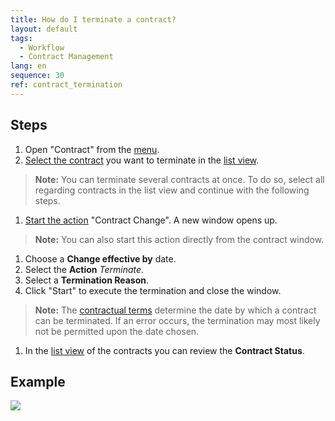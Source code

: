 ```yaml
---
title: How do I terminate a contract?
layout: default
tags:
  - Workflow
  - Contract Management
lang: en
sequence: 30
ref: contract_termination
---
```


## Steps
1. Open "Contract" from the [menu](Menu).
1. [Select the contract](RecordSelection) you want to terminate in the [list view](ViewModes).
 >**Note:** You can terminate several contracts at once. To do so, select all regarding contracts in the list view and continue with the following steps.

1. [Start the action](StartAction) "Contract Change". A new window opens up.
 >**Note:** You can also start this action directly from the contract window.

1. Choose a **Change effective by** date.
1. Select the **Action** *Terminate*.
1. Select a **Termination Reason**.
1. Click "Start" to execute the termination and close the window.
 >**Note:** The [contractual terms](Define_contractual_terms) determine the date by which a contract can be terminated. If an error occurs, the termination may most likely not be permitted upon the date chosen.

1. In the [list view](ViewModes) of the contracts you can review the **Contract Status**.

## Example
![](assets/Contract_termination.gif)
